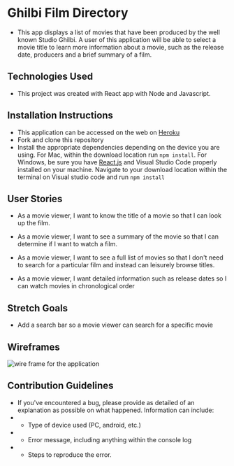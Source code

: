 # Ghilbi Film Directory

- This app displays a list of movies that have been produced by the well known Studio Ghilbi. A user of this application will be able to select a movie title to learn more information about a movie, such as the release date, producers and a brief summary of a film.

## Technologies Used

- This project was created with React app with Node and Javascript.

## Installation Instructions

- This application can be accessed on the web on [Heroku](https://dee-project2.herokuapp.com/)
- Fork and clone this repository
- Install the appropriate dependencies depending on the device you are using. For Mac, within the download location run `npm install`. For Windows, be sure you have [React.js](https://www.robinwieruch.de/react-js-windows-setup) and Visual Studio Code properly installed on your machine. Navigate to your download location within the terminal on Visual studio code and run `npm install`

## User Stories

- As a movie viewer, I want to know the title of a movie so that I can look up the film.

- As a movie viewer, I want to see a summary of the movie so that I can determine if I want to watch a film.

- As a movie viewer, I want to see a full list of movies so that I don't need to search for a particular film and instead can leisurely browse titles.

- As a movie viewer, I want detailed information such as release dates so I can watch movies in chronological order

## Stretch Goals 

- Add a search bar so a movie viewer can search for a specific movie 

## Wireframes

![wire frame for the application](https://media.git.generalassemb.ly/user/30672/files/0d686c80-16ae-11eb-9855-07c042c01ca9)

## Contribution Guidelines

- If you've encountered a bug, please provide as detailed of an explanation as possible on what happened. Information can include:
- - Type of device used (PC, android, etc.)
- - Error message, including anything within the console log
- - Steps to reproduce the error.
